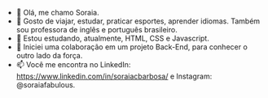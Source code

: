- 👋 Olá, me chamo Soraia.
- 👀 Gosto de viajar, estudar, praticar esportes, aprender idiomas. Também sou professora de inglês e português brasileiro.
- 🌱 Estou estudando, atualmente, HTML, CSS e Javascript.
- 💞️ Iniciei uma colaboração em um projeto Back-End, para conhecer o outro lado da força.
- 📫 Você me encontra no LinkedIn: https://www.linkedin.com/in/soraiacbarbosa/ e Instagram: @soraiafabulous.

<!---
soraia-barbosa/soraia-barbosa is a ✨ special ✨ repository because its `README.md` (this file) appears on your GitHub profile.
You can click the Preview link to take a look at your changes.
--->
